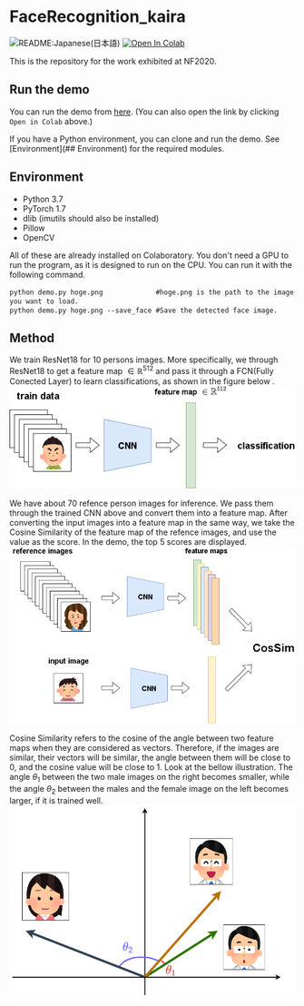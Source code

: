 # FaceRecognition_kaira
![README:Japanese(日本語)](https://img.shields.io/badge/README-Japanese(日本語)-red) [![Open In Colab](https://colab.research.google.com/assets/colab-badge.svg)](https://colab.research.google.com/github/KYM384/FaceRecognition_kaira/blob/main/demo.ipynb)

This is the repository for the work exhibited at NF2020.


## Run the demo
You can run the demo from [here](https://colab.research.google/github.com/KYM384/FaceRecognition_kaira/blob/main/demo.ipynb). (You can also open the link by clicking `Open in Colab` above.)

If you have a Python environment, you can clone and run the demo.
See [Environment](## Environment) for the required modules.


## Environment
 - Python 3.7
 - PyTorch 1.7
 - dlib (imutils should also be installed)
 - Pillow
 - OpenCV

All of these are already installed on Colaboratory. You don't need a GPU to run the program, as it is designed to run on the CPU. You can run it with the following command.
```
python demo.py hoge.png             #hoge.png is the path to the image you want to load.
python demo.py hoge.png --save_face #Save the detected face image.
```


## Method
We train ResNet18 for 10 persons images. More specifically, we through ResNet18 to get a feature map $\in \mathbb{R}^{512}$ and pass it through a FCN(Fully Conected Layer) to learn classifications, as shown in the figure below .
![training](images/training.png)

We have about 70 refence person images for inference. We pass them through the trained CNN above and convert them into a feature map. After converting the input images into a feature map in the same way, we take the Cosine Similarity of the feature map of the refence images, and use the value as the score. In the demo, the top 5 scores are displayed.
![inference](images/inference.png)

Cosine Similarity refers to the cosine of the angle between two feature maps when they are considered as vectors. Therefore, if the images are similar, their vectors will be similar, the angle between them will be close to 0, and the cosine value will be close to 1. Look at the bellow illustration. The angle $\theta_1$ between the two male images on the right becomes smaller, while the angle $\theta_2$ between the males and the female image on the left becomes larger, if it is trained well.
![image of cosine_similarity](images/cosine.png)